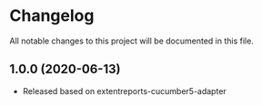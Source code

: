 # Changelog
All notable changes to this project will be documented in this file.


## 1.0.0 (2020-06-13)

* Released based on extentreports-cucumber5-adapter